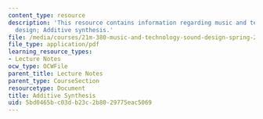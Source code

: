 ```yaml
---
content_type: resource
description: 'This resource contains information regarding music and technology: Sound
  design; Additive synthesis.'
file: /media/courses/21m-380-music-and-technology-sound-design-spring-2016/5bd0465bc03db23c2b8029775eac5069_MIT21M_380S16_Lec14.pdf
file_type: application/pdf
learning_resource_types:
- Lecture Notes
ocw_type: OCWFile
parent_title: Lecture Notes
parent_type: CourseSection
resourcetype: Document
title: Additive Synthesis
uid: 5bd0465b-c03d-b23c-2b80-29775eac5069
---
```

